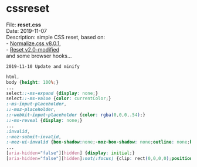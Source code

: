 # cssreset
<p>
File: <strong>reset.css</strong><br>
Date: 2019-11-07<br>
Description: simple CSS reset, based on: <br>
- <a href="//github.com/necolas/normalize.css" target="_blank" rel="nofollow">Normalize.css v8.0.1</a>, <br>
- <a href="//meyerweb.com/eric/tools/css/reset/" target="_blank" rel="nofollow">Reset v2.0-modified</a> <br>
and some browser hooks...
</p>

``2019-11-10 Update and minify``
  ```css
html,
body {height: 100%;}  
...
select::-ms-expand {display: none;}
select::-ms-value {color: currentColor;}
:-ms-input-placeholder, 
::-moz-placeholder, 
::-webkit-input-placeholder {color: rgba(0,0,0,.54);}
::-ms-reveal {display: none;}
...
:invalid,
:-moz-submit-invalid,
:-moz-ui-invalid {box-shadow:none;-moz-box-shadow: none;outline: none;border: none;}
...
[aria-hidden="false"][hidden] {display: initial;}
[aria-hidden="false"][hidden]:not(:focus) {clip: rect(0,0,0,0);position: absolute;}
